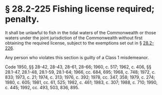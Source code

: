 # § 28.2-225 Fishing license required; penalty.

<p>It shall be unlawful to fish in the tidal waters of the Commonwealth or those waters under the joint jurisdiction of the Commonwealth without first obtaining the required license, subject to the exemptions set out in § <a href='http://law.lis.virginia.gov/vacode/28.2-226/'>28.2-226</a>.</p><p>Any person who violates this section is guilty of a Class 1 misdemeanor.</p><p>Code 1950, §§ 28-42, 28-43, 28-61, 28-66; 1960, c. 517; 1962, c. 406, §§ 28.1-47, 28.1-48, 28.1-59, 28.1-64; 1966, cc. 684, 695; 1968, c. 748; 1972, c. 833; 1973, c. 21; 1974, c. 313; 1976, c. 392; 1978, cc. 347, 358; 1979, c. 274; 1980, c. 605; 1981, cc. 61, 525; 1982, c. 461; 1983, c. 307; 1988, c. 710; 1990, c. 445; 1992, cc. 493, 503, 836, 895.</p>